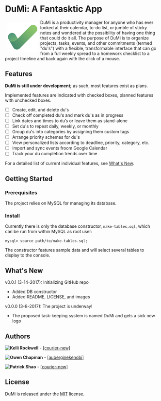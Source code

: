 # DuMi: A Fantasktic App

<a href="#"><img src="/img/logo-square.jpg" align="left" height="100px" hspace="8" vspace="8"></a>

DuMi is a productivity manager for anyone who has ever looked at their calendar, to-do list, or jumble of sticky notes and wondered at the possibility of having one thing that could do it all. The purpose of DuMi is to organize projects, tasks, events, and other commitments (termed "du's") with a flexible, transformable interface that can go from a full weekly spread to a homework checklist to a project timeline and back again with the click of a mouse. 

## Features

**DuMi is still under development;** as such, most features exist as plans.

Implemented features are indicated with checked boxes, planned features with unchecked boxes.

- [ ] Create, edit, and delete du's
- [ ] Check off completed du's and mark du's as in progress
- [ ] Link dates and times to du’s or leave them as stand-alone
- [ ] Set du's to repeat daily, weekly, or monthly
- [ ] Group du's into categories by assigning them custom tags
- [ ] Arrange priority schemes for du's
- [ ] View personalized lists according to deadline, priority, category, etc.
- [ ] Import and sync events froom Google Calendar
- [ ] Track your du completion trends over time

For a detailed list of current individual features, see [What's New](#whats-new).

## Getting Started

### Prerequisites

The project relies on MySQL for managing its database.

### Install

Currently there is only the database constructor, `make-tables.sql`, which can be run from within MySQL as root user:

```
mysql> source path/to/make-tables.sql;
```

The constructor features sample data and will select several tables to display to the console.

## What's New

v0.0.1 (3-14-2017): Initializing GitHub repo

* Added DB constructor
* Added README, LICENSE, and images

v0.0.0 (3-8-2017): The project is underway!

* The proposed task-keeping system is named DuMi and gets a sick new logo

## Authors

<a href="https://github.com/courier-new"><img src="https://avatars2.githubusercontent.com/u/8942601?v=3&s=460" align="left" height="30px"></a> **Kelli Rockwell** - [[courier-new]](https://github.com/courier-new)

<a href="https://github.com/auberginekenobi"><img src="https://avatars3.githubusercontent.com/u/5943686?v=3&s=460" align="left" height="30px"></a> **Owen Chapman** -  [[auberginekenobi]](https://github.com/auberginekenobi)

<a href="https://github.com/patrickshao"><img src="https://avatars0.githubusercontent.com/u/5953037?v=3&s=460" align="left" height="30px"></a> **Patrick Shao** - [[courier-new]](https://github.com/patrickshao)

## License

DuMi is released under the [MIT](/LICENSE) license.
